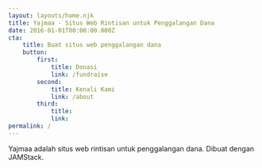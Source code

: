 ```yaml
---
layout: layouts/home.njk
title: Yajmaa - Situs Web Rintisan untuk Penggalangan Dana
date: 2016-01-01T00:00:00.000Z
cta:
    title: Buat situs web penggalangan dana
    button:
        first:
            title: Donasi
            link: /fundraise
        second:
            title: Kenali Kami
            link: /about
        third:
            title:
            link:
permalink: /
---
```

Yajmaa adalah situs web rintisan untuk penggalangan dana. Dibuat dengan JAMStack.